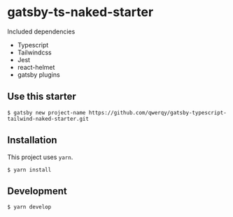 # gatsby-ts-naked-starter

Included dependencies
- Typescript 
- Tailwindcss
- Jest
- react-helmet
- gatsby plugins

## Use this starter

`$ gatsby new project-name https://github.com/qwerqy/gatsby-typescript-tailwind-naked-starter.git`

## Installation
This project uses `yarn`.

`$ yarn install` 

## Development
`$ yarn develop`